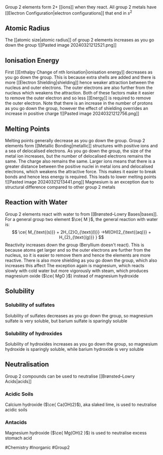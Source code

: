 Group 2 elements form 2+ [[ions]] when they react. All group 2 metals have [[Electron Configuration|electron configurations]] that end in $s^{2}$
## Atomic Radius
The [[atomic size|atomic radius]] of group 2 elements increases as you go down the group
![[Pasted image 20240321212521.png]]
## Ionisation Energy
First [[Enthalpy Change of nth Ionisation|ionisation energy]] decreases as you go down the group. This is because extra shells are added and there is more [[Electron Shielding|shielding]] hence weaker attraction between the nucleus and outer electrons. The outer electrons are also further from the nucleus which weakens the attraction. Both of these factors make it easier to remove the outer electron and so less [[Energy]] is required to remove the outer electron. Note that there is an increase in the number of protons as you go down the group, however the effect of shielding overrides an increase in positive charge
![[Pasted image 20240321212756.png]]
## Melting Points
Melting points generally decrease as you go down the group. Group 2 elements form [[Metallic Bonding|metallic]] structures with positive ions and a sea of delocalised electrons. As you go down the group, the size of the metal ion increases, but the number of delocalised electrons remains the same. The charge also remains the same. Larger ions means that there is a greater distance between the positive nuclei in metal ions and delocalised electrons, which weakens the attractive force. This makes it easier to break bonds and hence less energy is required. This leads to lower melting points
![[Pasted image 20240321213441.png]]
Magnesium is an exception due to structural difference compared to other group 2 metals
## Reaction with Water
Group 2 elements react with water to from [[Brønsted–Lowry Bases|bases]]. For a general group two element $\ce{ M }$, the general reaction with water is:
$$
\ce{ M_{\text{(s)}} + 2H_{2}O_{\text{(l)}} ->M(OH)2_{\text{(aq)}} + H_{2}_{\text{(g)}} }
$$
Reactivity increases down the group (Beryllium doesn't react). This is because atoms get larger and so the outer electrons are further from the nucleus, so it is easier to remove them and hence the elements are more reactive. There is also more shielding as you go down the group, which also increases this affect
The exception again is magnesium, which reacts slowly with cold water but more vigorously with steam, which produces magnesium oxide ($\ce{ MgO }$) instead of magnesium hydroxide
## Solubility
### Solubility of sulfates
Solubility of sulfates decreases as you go down the group, so magnesium sulfate is very soluble, but barium sulfate is sparingly soluble
### Solubility of hydroxides
Solubility of hydroxides increases as you go down the group, so magnesium hydroxide is sparingly soluble, while barium hydroxide is very soluble
## Neutralisation
Group 2 compounds can be used to neutralise [[Brønsted–Lowry Acids|acids]]
### Acidic Soils
Calcium hydroxide ($\ce{ Ca(OH)2}$), aka slaked lime,  is used to neutralise acidic soils
### Antacids
Magnesium hydroxide ($\ce{ Mg(OH)2 }$) is used to neutralise excess stomach acid

#Chemistry #Inorganic #Group2 